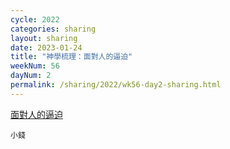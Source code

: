 ```yaml
---
cycle: 2022
categories: sharing
layout: sharing
date: 2023-01-24
title: "神學梳理：面對人的逼迫"
weekNum: 56
dayNum: 2
permalink: /sharing/2022/wk56-day2-sharing.html
---
```


[面對人的逼迫](https://eccseattle.github.io/media/sharing/2022/wk056/2023-01-24-bin.m4a)

`小錢`

